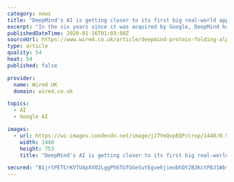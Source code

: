 ```yaml
---
category: news
title: "DeepMind's AI is getting closer to its first big real-world application"
excerpt: "In the six years since it was acquired by Google, DeepMind has been rattling through a long list of artificial intelligence milestones. It has outplayed Go champions, bested professional StarCraft players and turned its attention to chess and shogi. Aside from its work in healthcare – which in September 2019 became part of Google Health ..."
publishedDateTime: 2020-01-16T01:03:00Z
sourceUrl: https://www.wired.co.uk/article/deepmind-protein-folding-alphafold
type: article
quality: 54
heat: 54
published: false

provider:
  name: Wired UK
  domain: wired.co.uk

topics:
  - AI
  - Google AI

images:
  - url: https://wi-images.condecdn.net/image/jJ7YeQvpEQP/crop/1440/0.5235602094240838/f/deepmind-protein-.jpg
    width: 1440
    height: 753
    title: "DeepMind's AI is getting closer to its first big real-world application"

secured: "B1jrtPETCrKVTU4pXV02LggPh6TGfGGeSutEgvehjieobhDY2B3KctP8J1Wbt5/giTV1gGpbEobhe7ZMoNM0T8/AW301AdNOsA4e86+5O+S12QXpPuhb2uiwq7vwl5tG1twfg+FiEF7NVTqYLxu4BI/9NQ/9mh9CW6uaS3VnU4NoCPzkUzeO0LvUsb3mtNguS+sSYZi+dWm0Hvk5pG5yNhycwRmbJWCF1VvufvZh0Y0GbjSfvB6xHMLEDLtGChNFCCj2PT7xzZ11Q0wF0CNh4k0b0WGpASYDhdSbF80TRDGVO5ReKLyVU8+o0NKPvaOz505700egG8UPHeHkd08cE4qGlTxILKDdNTAZY5+L/f3Wq7CeRQizX/92BhR37atdReIMwxwl9zG9RrCmBiOO5oqmU/9kUiw20MAM5+HuaTpG8kEskK70CwTbGhpwhEEHnU3j0rObP5pCktq38V93LA==;lo7VCsx23LXVjjVbR1UOWw=="
---
```


